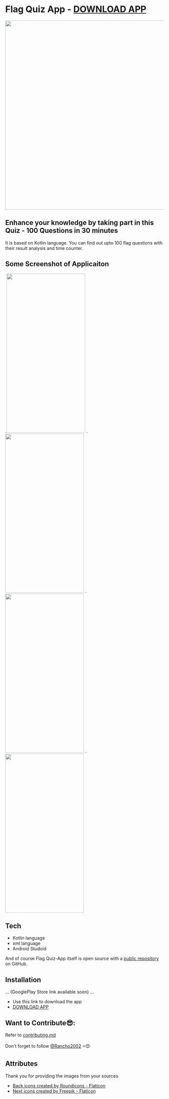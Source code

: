# Flag Quiz App - [DOWNLOAD APP](https://www.mediafire.com/file/gevaw9ytnk2scvp/Flag_Quiz_App.apk/file?dkey=gevaw9ytnk2scvp)

<img src ="https://user-images.githubusercontent.com/85965606/175757754-d3a711b9-8b43-4fca-a86e-2a1b5ee96414.jpg" width="600" heigth="600">

## Enhance your knowledge by taking part in this Quiz - 100 Questions in 30 minutes

It is based on Kotlin language. You can find out upto 100 flag questions with their result analysis and time counter.

## Some Screenshot of Applicaiton

.<img src= "https://user-images.githubusercontent.com/85965606/175786915-e443cb2d-6682-4761-9466-f72b58aea4d3.jpg" width="250" height="505">
.<img src= "https://user-images.githubusercontent.com/85965606/175786919-ea474e73-e636-40b7-a8fb-f660ac88818a.jpg" width="250" height="505">
.<img src= "https://user-images.githubusercontent.com/85965606/175757918-9b05fec8-e488-4a4d-b9fd-5d7593ef9f72.jpeg" width="250" height="505">
.<img src= "https://user-images.githubusercontent.com/85965606/175757906-6c8db762-3021-40ce-b82d-7a4160431c82.jpeg" width="250" height="505">



## Tech

- Kotlin language
- xml language
- Android Studoid

And of course Flag Quiz-App itself is open source with a [public repository](https://github.com/Suryansh1720001/Quiz-Application)
 on GitHub.

## Installation
... (GooglePlay Store link available soon) ...

- Use this link to download the app  
- [DOWNLOAD APP](https://www.mediafire.com/file/gevaw9ytnk2scvp/Flag_Quiz_App.apk/file?dkey=gevaw9ytnk2scvp)

## Want to Contribute😎:
Refer to <a href="CONTRIBUTING.md">contributing.md</a><br><br>
Don't forget to follow [@Rancho2002](https://www.github.com/rancho2002) ⭐😊

## Attributes

Thank you for providing the images from your sources 


- <a href="https://www.flaticon.com/free-icons/back" title="back icons">Back icons created by Roundicons - Flaticon</a>
- <a href="https://www.flaticon.com/free-icons/next" title="next icons">Next icons created by Freepik - Flaticon</a>




